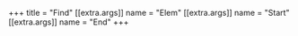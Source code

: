 +++
title = "Find"
[[extra.args]]
name = "Elem"
[[extra.args]]
name = "Start"
[[extra.args]]
name = "End"
+++